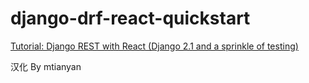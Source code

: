 # django-drf-react-quickstart

[Tutorial: Django REST with React (Django 2.1 and a sprinkle of testing)](https://www.valentinog.com/blog/tutorial-api-django-rest-react/#Django_REST_with_React_wrapping_up)

汉化 By mtianyan


